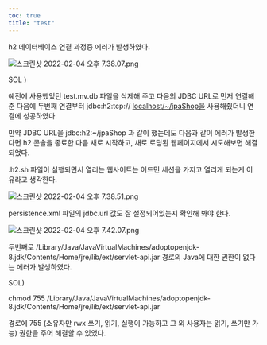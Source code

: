 ```yaml
---
toc: true
title: "test"
---
```

h2 데이터베이스 연결 과정중 에러가 발생하였다.

![스크린샷 2022-02-04 오후 7.38.07.png](https://s3-us-west-2.amazonaws.com/secure.notion-static.com/02b517e8-4475-482a-b303-741f9c2589f5/스크린샷_2022-02-04_오후_7.38.07.png)

SOL )

예전에 사용했었던 test.mv.db 파일을 삭제해 주고 다음의 JDBC URL로 먼저 연결해준 다음에 두번째 연결부터 jdbc:h2:tcp:// [localhost/~/jpaShop을](http://localhost/~/jpaShop을) 사용해줬더니 연결에 성공하였다.

만약 JDBC URL을 jdbc:h2:~/jpaShop 과 같이 했는데도 다음과 같이 에러가 발생한다면 h2 콘솔을 종료한 다음 새로 시작하고, 새로 로딩된 웹페이지에서 시도해보면 해결되었다.

.h2.sh 파일이 실행되면서 열리는 웹사이트는 어드민 세션을 가지고 열리게 되는게 이유라고 생각한다.

![스크린샷 2022-02-04 오후 7.38.51.png](https://s3-us-west-2.amazonaws.com/secure.notion-static.com/87906334-1ae7-4771-8281-dcf58b0a0b51/스크린샷_2022-02-04_오후_7.38.51.png)

persistence.xml 파일의 jdbc.url 값도 잘 설정되어있는지 확인해 봐야 한다.

![스크린샷 2022-02-04 오후 7.42.07.png](https://s3-us-west-2.amazonaws.com/secure.notion-static.com/6f1f4fd0-c1ff-448e-96b6-53d78829ac39/스크린샷_2022-02-04_오후_7.42.07.png)

두번째로 /Library/Java/JavaVirtualMachines/adoptopenjdk-8.jdk/Contents/Home/jre/lib/ext/servlet-api.jar 경로의 Java에 대한 권한이 없다는 에러가 발생하였다.

SOL) 

chmod 755 /Library/Java/JavaVirtualMachines/adoptopenjdk-8.jdk/Contents/Home/jre/lib/ext/servlet-api.jar

경로에 755 (소유자만 rwx 쓰기, 읽기, 실행이 가능하고 그 외 사용자는 읽기, 쓰기만 가능) 권한을 주어 해결할 수 있었다.